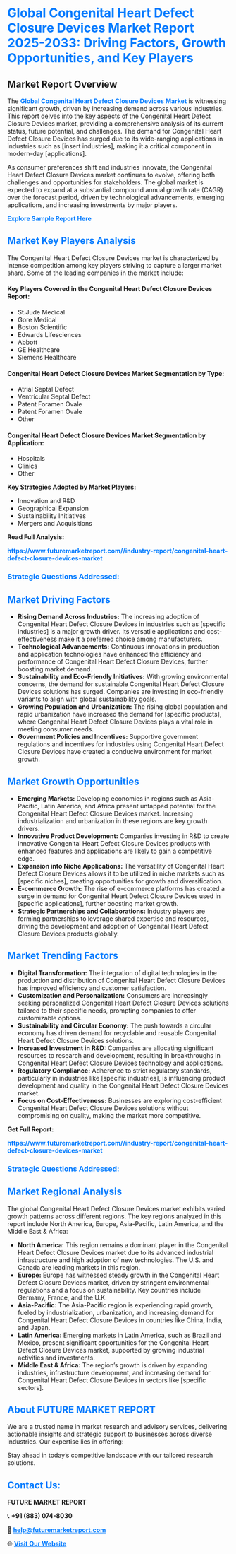 <h1 style="color: #007BFF;">Global Congenital Heart Defect Closure Devices Market Report 2025-2033: Driving Factors, Growth Opportunities, and Key Players</h1>

<section id="overview">
<h2>Market Report Overview</h2>
<p>The <a href="https://www.futuremarketreport.com//industry-report/congenital-heart-defect-closure-devices-market" style="color: #007BFF; text-decoration: none;"><strong>Global Congenital Heart Defect Closure Devices Market</strong></a> is witnessing significant growth, driven by increasing demand across various industries. This report delves into the key aspects of the Congenital Heart Defect Closure Devices market, providing a comprehensive analysis of its current status, future potential, and challenges. The demand for Congenital Heart Defect Closure Devices has surged due to its wide-ranging applications in industries such as [insert industries], making it a critical component in modern-day [applications].</p>
<p>As consumer preferences shift and industries innovate, the Congenital Heart Defect Closure Devices market continues to evolve, offering both challenges and opportunities for stakeholders. The global market is expected to expand at a substantial compound annual growth rate (CAGR) over the forecast period, driven by technological advancements, emerging applications, and increasing investments by major players.</p>
</section>

<section id="overview">
<p><a href="https://www.futuremarketreport.com//request-sample/reportId=89463" style="color: #007BFF; text-decoration: none;"><strong>Explore Sample Report Here</strong></a></p>
</section>

<section id="key-players">
<h2 style="color: #007BFF;">Market Key Players Analysis</h2>
<p>The Congenital Heart Defect Closure Devices market is characterized by intense competition among key players striving to capture a larger market share. Some of the leading companies in the market include:</p>
<h4>Key Players Covered in the Congenital Heart Defect Closure Devices Report:</h4>
<ul><li>St.Jude Medical</li><li>Gore Medical</li><li>Boston Scientific</li><li>Edwards Lifesciences</li><li>Abbott</li><li>GE Healthcare</li><li>Siemens Healthcare</li></ul>
<h4>Congenital Heart Defect Closure Devices Market Segmentation by Type:</h4>
<ul><li>Atrial Septal Defect</li><li>Ventricular Septal Defect</li><li>Patent Foramen Ovale</li><li>Patent Foramen Ovale</li><li>Other</li></ul>

<h4>Congenital Heart Defect Closure Devices Market Segmentation by Application:</h4>
<ul><li>Hospitals</li><li>Clinics</li><li>Other</li></ul>
<p><strong>Key Strategies Adopted by Market Players:</strong></p>
<ul>
<li>Innovation and R&D</li>
<li>Geographical Expansion</li>
<li>Sustainability Initiatives</li>
<li>Mergers and Acquisitions</li>
</ul>
</section>

<section>
<p><strong>Read Full Analysis: </strong></p><a href="https://www.futuremarketreport.com//industry-report/congenital-heart-defect-closure-devices-market" style="color: #007BFF; text-decoration: none;"><strong>https://www.futuremarketreport.com//industry-report/congenital-heart-defect-closure-devices-market</strong></a>
<h3 style="color: #007BFF;">Strategic Questions Addressed:</h3>
</section>

<section id="driving-factors">
<h2 style="color: #007BFF;">Market Driving Factors</h2>
<ul>
<li><strong>Rising Demand Across Industries:</strong> The increasing adoption of Congenital Heart Defect Closure Devices in industries such as [specific industries] is a major growth driver. Its versatile applications and cost-effectiveness make it a preferred choice among manufacturers.</li>
<li><strong>Technological Advancements:</strong> Continuous innovations in production and application technologies have enhanced the efficiency and performance of Congenital Heart Defect Closure Devices, further boosting market demand.</li>
<li><strong>Sustainability and Eco-Friendly Initiatives:</strong> With growing environmental concerns, the demand for sustainable Congenital Heart Defect Closure Devices solutions has surged. Companies are investing in eco-friendly variants to align with global sustainability goals.</li>
<li><strong>Growing Population and Urbanization:</strong> The rising global population and rapid urbanization have increased the demand for [specific products], where Congenital Heart Defect Closure Devices plays a vital role in meeting consumer needs.</li>
<li><strong>Government Policies and Incentives:</strong> Supportive government regulations and incentives for industries using Congenital Heart Defect Closure Devices have created a conducive environment for market growth.</li>
</ul>
</section>

<section id="growth-opportunities">
<h2 style="color: #007BFF;">Market Growth Opportunities</h2>
<ul>
<li><strong>Emerging Markets:</strong> Developing economies in regions such as Asia-Pacific, Latin America, and Africa present untapped potential for the Congenital Heart Defect Closure Devices market. Increasing industrialization and urbanization in these regions are key growth drivers.</li>
<li><strong>Innovative Product Development:</strong> Companies investing in R&D to create innovative Congenital Heart Defect Closure Devices products with enhanced features and applications are likely to gain a competitive edge.</li>
<li><strong>Expansion into Niche Applications:</strong> The versatility of Congenital Heart Defect Closure Devices allows it to be utilized in niche markets such as [specific niches], creating opportunities for growth and diversification.</li>
<li><strong>E-commerce Growth:</strong> The rise of e-commerce platforms has created a surge in demand for Congenital Heart Defect Closure Devices used in [specific applications], further boosting market growth.</li>
<li><strong>Strategic Partnerships and Collaborations:</strong> Industry players are forming partnerships to leverage shared expertise and resources, driving the development and adoption of Congenital Heart Defect Closure Devices products globally.</li>
</ul>
</section>

<section id="trending-factors">
<h2 style="color: #007BFF;">Market Trending Factors</h2>
<ul>
<li><strong>Digital Transformation:</strong> The integration of digital technologies in the production and distribution of Congenital Heart Defect Closure Devices has improved efficiency and customer satisfaction.</li>
<li><strong>Customization and Personalization:</strong> Consumers are increasingly seeking personalized Congenital Heart Defect Closure Devices solutions tailored to their specific needs, prompting companies to offer customizable options.</li>
<li><strong>Sustainability and Circular Economy:</strong> The push towards a circular economy has driven demand for recyclable and reusable Congenital Heart Defect Closure Devices solutions.</li>
<li><strong>Increased Investment in R&D:</strong> Companies are allocating significant resources to research and development, resulting in breakthroughs in Congenital Heart Defect Closure Devices technology and applications.</li>
<li><strong>Regulatory Compliance:</strong> Adherence to strict regulatory standards, particularly in industries like [specific industries], is influencing product development and quality in the Congenital Heart Defect Closure Devices market.</li>
<li><strong>Focus on Cost-Effectiveness:</strong> Businesses are exploring cost-efficient Congenital Heart Defect Closure Devices solutions without compromising on quality, making the market more competitive.</li>
</ul>
</section>

<section>
<p><strong>Get Full Report: </strong></p><a href="https://www.futuremarketreport.com//industry-report/congenital-heart-defect-closure-devices-market" style="color: #007BFF; text-decoration: none;"><strong>https://www.futuremarketreport.com//industry-report/congenital-heart-defect-closure-devices-market</strong></a>
<h3 style="color: #007BFF;">Strategic Questions Addressed:</h3>
</section>


<section id="regional-analysis">
<h2 style="color: #007BFF;">Market Regional Analysis</h2>
<p>The global Congenital Heart Defect Closure Devices market exhibits varied growth patterns across different regions. The key regions analyzed in this report include North America, Europe, Asia-Pacific, Latin America, and the Middle East & Africa:</p>
<ul>
<li><strong>North America:</strong> This region remains a dominant player in the Congenital Heart Defect Closure Devices market due to its advanced industrial infrastructure and high adoption of new technologies. The U.S. and Canada are leading markets in this region.</li>
<li><strong>Europe:</strong> Europe has witnessed steady growth in the Congenital Heart Defect Closure Devices market, driven by stringent environmental regulations and a focus on sustainability. Key countries include Germany, France, and the U.K.</li>
<li><strong>Asia-Pacific:</strong> The Asia-Pacific region is experiencing rapid growth, fueled by industrialization, urbanization, and increasing demand for Congenital Heart Defect Closure Devices in countries like China, India, and Japan.</li>
<li><strong>Latin America:</strong> Emerging markets in Latin America, such as Brazil and Mexico, present significant opportunities for the Congenital Heart Defect Closure Devices market, supported by growing industrial activities and investments.</li>
<li><strong>Middle East & Africa:</strong> The region’s growth is driven by expanding industries, infrastructure development, and increasing demand for Congenital Heart Defect Closure Devices in sectors like [specific sectors].</li>
</ul>
</section>

<footer>
<h2 style="color: #007BFF;">About FUTURE MARKET REPORT</h2>
<p>We are a trusted name in market research and advisory services, delivering actionable insights and strategic support to businesses across diverse industries. Our expertise lies in offering:</p>

<p>Stay ahead in today’s competitive landscape with our tailored research solutions.</p>

<h2 style="color: #007BFF;">Contact Us:</h2>
<p><strong>FUTURE MARKET REPORT</strong></p>
<p>📞 <strong>+91 (883) 074-8030</strong></p>
<p>📧 <strong><a href="mailto:help@futuremarketreport.com" style="color: #007BFF;">help@futuremarketreport.com</a></strong></p>
<p>🌐 <strong><a href="https://www.futuremarketreport.com/" style="color: #007BFF;">Visit Our Website</a></strong></p>
</footer>